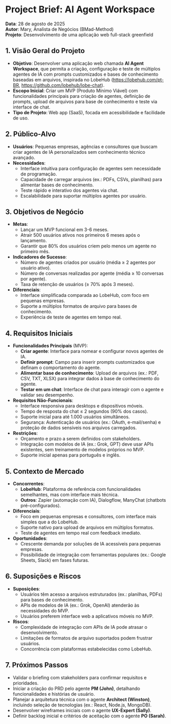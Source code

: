 # Project Brief: AI Agent Workspace

**Data**: 28 de agosto de 2025  
**Autor**: Mary, Analista de Negócios (BMad-Method)  
**Projeto**: Desenvolvimento de uma aplicação web full-stack greenfield  

## 1. Visão Geral do Projeto
- **Objetivo**: Desenvolver uma aplicação web chamada **AI Agent Workspace**, que permita a criação, configuração e teste de múltiplos agentes de IA com prompts customizados e bases de conhecimento baseadas em arquivos, inspirada no LobeHub (https://lobehub.com/pt-BR, https://github.com/lobehub/lobe-chat).
- **Escopo Inicial**: Criar um MVP (Produto Mínimo Viável) com funcionalidades principais para criação de agentes, definição de prompts, upload de arquivos para base de conhecimento e teste via interface de chat.
- **Tipo de Projeto**: Web app (SaaS), focada em acessibilidade e facilidade de uso.

## 2. Público-Alvo
- **Usuários**: Pequenas empresas, agências e consultores que buscam criar agentes de IA personalizados sem conhecimento técnico avançado.
- **Necessidades**:
  - Interface intuitiva para configuração de agentes sem necessidade de programação.
  - Capacidade de carregar arquivos (ex.: PDFs, CSVs, planilhas) para alimentar bases de conhecimento.
  - Teste rápido e interativo dos agentes via chat.
  - Escalabilidade para suportar múltiplos agentes por usuário.

## 3. Objetivos de Negócio
- **Metas**:
  - Lançar um MVP funcional em 3-6 meses.
  - Atrair 500 usuários ativos nos primeiros 6 meses após o lançamento.
  - Garantir que 80% dos usuários criem pelo menos um agente no primeiro mês.
- **Indicadores de Sucesso**:
  - Número de agentes criados por usuário (média ≥ 2 agentes por usuário ativo).
  - Número de conversas realizadas por agente (média ≥ 10 conversas por agente).
  - Taxa de retenção de usuários (≥ 70% após 3 meses).
- **Diferenciais**:
  - Interface simplificada comparada ao LobeHub, com foco em pequenas empresas.
  - Suporte a múltiplos formatos de arquivo para bases de conhecimento.
  - Experiência de teste de agentes em tempo real.

## 4. Requisitos Iniciais
- **Funcionalidades Principais** (MVP):
  - **Criar agente**: Interface para nomear e configurar novos agentes de IA.
  - **Definir prompt**: Campo para inserir prompts customizados que definam o comportamento do agente.
  - **Alimentar base de conhecimento**: Upload de arquivos (ex.: PDF, CSV, TXT, XLSX) para integrar dados à base de conhecimento do agente.
  - **Testar em um chat**: Interface de chat para interagir com o agente e validar seu desempenho.
- **Requisitos Não-Funcionais**:
  - Interface responsiva para desktops e dispositivos móveis.
  - Tempo de resposta do chat ≤ 2 segundos (90% dos casos).
  - Suporte inicial para até 1.000 usuários simultâneos.
  - Segurança: Autenticação de usuários (ex.: OAuth, e-mail/senha) e proteção de dados sensíveis nos arquivos carregados.
- **Restrições**:
  - Orçamento e prazo a serem definidos com stakeholders.
  - Integração com modelos de IA (ex.: Grok, GPT) deve usar APIs existentes, sem treinamento de modelos próprios no MVP.
  - Suporte inicial apenas para português e inglês.

## 5. Contexto de Mercado
- **Concorrentes**:
  - **LobeHub**: Plataforma de referência com funcionalidades semelhantes, mas com interface mais técnica.
  - **Outros**: Zapier (automação com IA), Dialogflow, ManyChat (chatbots pré-configurados).
- **Diferenciais**:
  - Foco em pequenas empresas e consultores, com interface mais simples que a do LobeHub.
  - Suporte nativo para upload de arquivos em múltiplos formatos.
  - Teste de agentes em tempo real com feedback imediato.
- **Oportunidades**:
  - Crescente demanda por soluções de IA acessíveis para pequenas empresas.
  - Possibilidade de integração com ferramentas populares (ex.: Google Sheets, Slack) em fases futuras.

## 6. Suposições e Riscos
- **Suposições**:
  - Usuários têm acesso a arquivos estruturados (ex.: planilhas, PDFs) para bases de conhecimento.
  - APIs de modelos de IA (ex.: Grok, OpenAI) atenderão às necessidades do MVP.
  - Usuários preferem interface web a aplicativos móveis no MVP.
- **Riscos**:
  - Complexidade de integração com APIs de IA pode atrasar o desenvolvimento.
  - Limitações de formatos de arquivo suportados podem frustrar usuários.
  - Concorrência com plataformas estabelecidas como LobeHub.

## 7. Próximos Passos
- Validar o briefing com stakeholders para confirmar requisitos e prioridades.
- Iniciar a criação do PRD pelo agente **PM (John)**, detalhando funcionalidades e histórias de usuário.
- Planejar a arquitetura técnica com o agente **Architect (Winston)**, incluindo seleção de tecnologias (ex.: React, Node.js, MongoDB).
- Desenvolver wireframes iniciais com o agente **UX-Expert (Sally)**.
- Definir backlog inicial e critérios de aceitação com o agente **PO (Sarah)**.